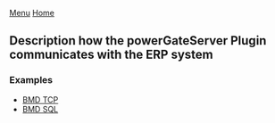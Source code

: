 [Menu](../README.md) [Home](./home.md)
## Description how the powerGateServer Plugin communicates with the ERP system

### Examples

+ [BMD TCP](https://github.com/coolOrangeProjects/INOCON/wiki/BMD-Communication)
+ [BMD SQL](https://github.com/coolOrangeProjects/INOCON/wiki/BMD-SQL-Communication)
